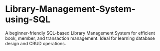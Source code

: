 # Library-Management-System-using-SQL
A beginner-friendly SQL-based Library Management System for efficient book, member, and transaction management. Ideal for learning database design and CRUD operations.
